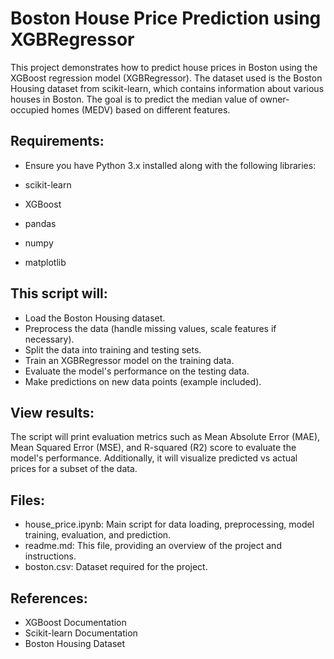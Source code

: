
# **Boston House Price Prediction using XGBRegressor**

This project demonstrates how to predict house prices in Boston using the XGBoost regression model (XGBRegressor). The dataset used is the Boston Housing dataset from scikit-learn, which contains information about various houses in Boston. The goal is to predict the median value of owner-occupied homes (MEDV) based on different features.  

## Requirements:  
- Ensure you have Python 3.x installed along with the following libraries:  

- scikit-learn
- XGBoost
- pandas
- numpy
- matplotlib

## This script will:

- Load the Boston Housing dataset.
- Preprocess the data (handle missing values, scale features if necessary).
- Split the data into training and testing sets.
- Train an XGBRegressor model on the training data.
- Evaluate the model's performance on the testing data.
- Make predictions on new data points (example included).

## View results:  

The script will print evaluation metrics such as Mean Absolute Error (MAE), Mean Squared Error (MSE), and R-squared (R2) score to evaluate the model's performance. Additionally, it will visualize predicted vs actual prices for a subset of the data.

## Files:
- house_price.ipynb: Main script for data loading, preprocessing, model training, evaluation, and prediction.
- readme.md: This file, providing an overview of the project and instructions.
- boston.csv: Dataset required for the project.

## References:
- XGBoost Documentation
- Scikit-learn Documentation
- Boston Housing Dataset

